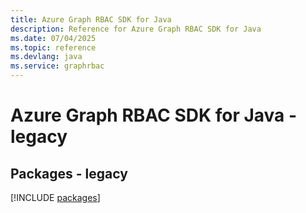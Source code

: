 ```yaml
---
title: Azure Graph RBAC SDK for Java
description: Reference for Azure Graph RBAC SDK for Java
ms.date: 07/04/2025
ms.topic: reference
ms.devlang: java
ms.service: graphrbac
---
```

# Azure Graph RBAC SDK for Java - legacy
## Packages - legacy
[!INCLUDE [packages](graph-rbac-index.md)]